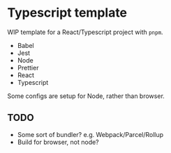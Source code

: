 # Typescript template

WIP template for a React/Typescript project with `pnpm`.

- Babel
- Jest
- Node
- Prettier
- React
- Typescript

Some configs are setup for Node, rather than browser.

## TODO

- Some sort of bundler? e.g. Webpack/Parcel/Rollup
- Build for browser, not node?
